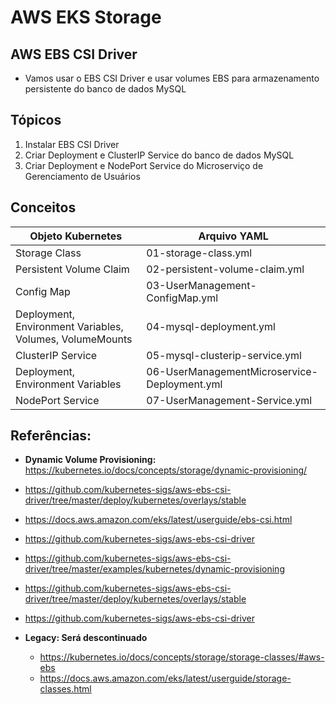 # AWS EKS Storage

## AWS EBS CSI Driver
- Vamos usar o EBS CSI Driver e usar volumes EBS para armazenamento persistente do banco de dados MySQL

## Tópicos
1. Instalar EBS CSI Driver
2. Criar Deployment e ClusterIP Service do banco de dados MySQL
3. Criar Deployment e NodePort Service do Microserviço de Gerenciamento de Usuários

## Conceitos
| Objeto Kubernetes                                         | Arquivo YAML |
| --------------------------------------------------------- | --------------------------------------------- |
| Storage Class                                             | 01-storage-class.yml                          |
| Persistent Volume Claim                                   | 02-persistent-volume-claim.yml                |
| Config Map                                                | 03-UserManagement-ConfigMap.yml               |
| Deployment, Environment Variables, Volumes, VolumeMounts  | 04-mysql-deployment.yml                       |
| ClusterIP Service                                         | 05-mysql-clusterip-service.yml                |
| Deployment, Environment Variables                         | 06-UserManagementMicroservice-Deployment.yml  |
| NodePort Service                                          | 07-UserManagement-Service.yml                 |

## Referências:
- **Dynamic Volume Provisioning:** https://kubernetes.io/docs/concepts/storage/dynamic-provisioning/
- https://github.com/kubernetes-sigs/aws-ebs-csi-driver/tree/master/deploy/kubernetes/overlays/stable
- https://docs.aws.amazon.com/eks/latest/userguide/ebs-csi.html
- https://github.com/kubernetes-sigs/aws-ebs-csi-driver
- https://github.com/kubernetes-sigs/aws-ebs-csi-driver/tree/master/examples/kubernetes/dynamic-provisioning
- https://github.com/kubernetes-sigs/aws-ebs-csi-driver/tree/master/deploy/kubernetes/overlays/stable
- https://github.com/kubernetes-sigs/aws-ebs-csi-driver

- **Legacy: Será descontinuado** 
  - https://kubernetes.io/docs/concepts/storage/storage-classes/#aws-ebs
  - https://docs.aws.amazon.com/eks/latest/userguide/storage-classes.html